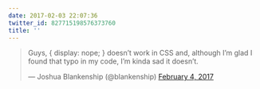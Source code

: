 ```yaml
---
date: 2017-02-03 22:07:36
twitter_id: 827715198576373760
title: ''
---
```


<blockquote class="twitter-tweet"><p lang="en" dir="ltr">Guys, { display: nope; } doesn’t work in CSS and, although I’m glad I found that typo in my code, I’m kinda sad it doesn’t.</p>&mdash; Joshua Blankenship (@blankenship) <a href="https://twitter.com/blankenship/status/827687156302888960?ref_src=twsrc%5Etfw">February 4, 2017</a></blockquote>
<script async src="https://platform.twitter.com/widgets.js" charset="utf-8"></script>
